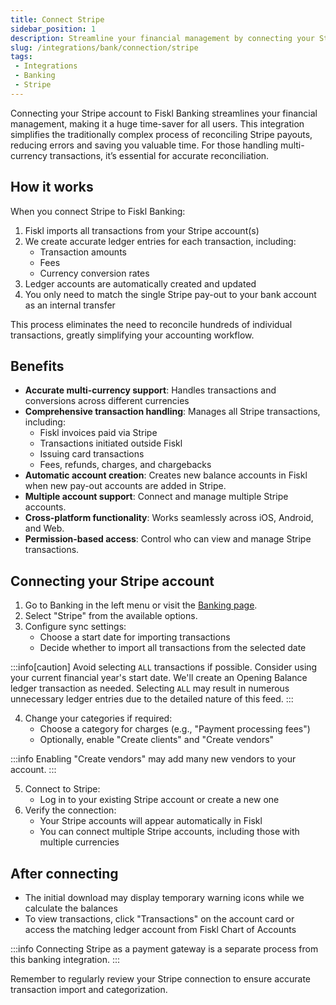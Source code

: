 ```yaml
---
title: Connect Stripe
sidebar_position: 1
description: Streamline your financial management by connecting your Stripe account to Fiskl
slug: /integrations/bank/connection/stripe
tags:
 - Integrations
 - Banking
 - Stripe
---
```


Connecting your Stripe account to Fiskl Banking streamlines your financial management, making it a huge time-saver for all users. This integration simplifies the traditionally complex process of reconciling Stripe payouts, reducing errors and saving you valuable time. For those handling multi-currency transactions, it’s essential for accurate reconciliation.

## How it works

When you connect Stripe to Fiskl Banking:

1. Fiskl imports all transactions from your Stripe account(s)
2. We create accurate ledger entries for each transaction, including:
   - Transaction amounts
   - Fees
   - Currency conversion rates
3. Ledger accounts are automatically created and updated
4. You only need to match the single Stripe pay-out to your bank account as an internal transfer

This process eliminates the need to reconcile hundreds of individual transactions, greatly simplifying your accounting workflow.

## Benefits

- **Accurate multi-currency support**: Handles transactions and conversions across different currencies
- **Comprehensive transaction handling**: Manages all Stripe transactions, including:
  - Fiskl invoices paid via Stripe
  - Transactions initiated outside Fiskl
  - Issuing card transactions
  - Fees, refunds, charges, and chargebacks
- **Automatic account creation**: Creates new balance accounts in Fiskl when new pay-out accounts are added in Stripe.
- **Multiple account support**: Connect and manage multiple Stripe accounts.
- **Cross-platform functionality**: Works seamlessly across iOS, Android, and Web.
- **Permission-based access**: Control who can view and manage Stripe transactions.

## Connecting your Stripe account

1. Go to Banking in the left menu or visit the [Banking page](https://my.fiskl.com/banking).
2. Select "Stripe" from the available options.
3. Configure sync settings:
   - Choose a start date for importing transactions
   - Decide whether to import all transactions from the selected date

:::info[caution]
Avoid selecting `ALL` transactions if possible. Consider using your current financial year's start date. We'll create an Opening Balance ledger transaction as needed. Selecting `ALL` may result in numerous unnecessary ledger entries due to the detailed nature of this feed.
:::

4. Change your categories if required:
   - Choose a category for charges (e.g., "Payment processing fees")
   - Optionally, enable "Create clients" and "Create vendors"

:::info
Enabling "Create vendors" may add many new vendors to your account.
:::

5. Connect to Stripe:
   - Log in to your existing Stripe account or create a new one
6. Verify the connection:
   - Your Stripe accounts will appear automatically in Fiskl
   - You can connect multiple Stripe accounts, including those with multiple currencies

## After connecting

- The initial download may display temporary warning icons while we calculate the balances
- To view transactions, click "Transactions" on the account card or access the matching ledger account from Fiskl Chart of Accounts

:::info
Connecting Stripe as a payment gateway is a separate process from this banking integration.
:::

Remember to regularly review your Stripe connection to ensure accurate transaction import and categorization.
